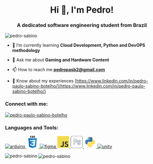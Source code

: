 <h1 align="center">Hi 👋, I'm Pedro!</h1>
<h3 align="center">A dedicated software engineering student from Brazil</h3>

<p align="left"> <img src="https://komarev.com/ghpvc/?username=pedro-sabino&label=Profile%20views&color=0e75b6&style=flat" alt="pedro-sabino" /> </p>

- 🌱 I’m currently learning **Cloud Development, Python and DevOPS methodology**

- 💬 Ask me about **Gaming and Hardware Content**

- 📫 How to reach me **pedropasb2@gmail.com**

- 📄 Know about my experiences [https://www.linkedin.com/in/pedro-paulo-sabino-botelho/](https://www.linkedin.com/in/pedro-paulo-sabino-botelho/)

<h3 align="left">Connect with me:</h3>
<p align="left">
<a href="https://linkedin.com/in/pedro-paulo-sabino-botelho" target="blank"><img align="center" src="https://raw.githubusercontent.com/rahuldkjain/github-profile-readme-generator/master/src/images/icons/Social/linked-in-alt.svg" alt="pedro-paulo-sabino-botelho" height="30" width="40" /></a>
</p>

<h3 align="left">Languages and Tools:</h3>
<p align="left"> <a href="https://www.arduino.cc/" target="_blank" rel="noreferrer"> <img src="https://cdn.worldvectorlogo.com/logos/arduino-1.svg" alt="arduino" width="40" height="40"/> </a> <a href="https://www.w3schools.com/css/" target="_blank" rel="noreferrer"> <img src="https://raw.githubusercontent.com/devicons/devicon/master/icons/css3/css3-original-wordmark.svg" alt="css3" width="40" height="40"/> </a> <a href="https://www.figma.com/" target="_blank" rel="noreferrer"> <img src="https://www.vectorlogo.zone/logos/figma/figma-icon.svg" alt="figma" width="40" height="40"/> </a> <a href="https://developer.mozilla.org/en-US/docs/Web/JavaScript" target="_blank" rel="noreferrer"> <img src="https://raw.githubusercontent.com/devicons/devicon/master/icons/javascript/javascript-original.svg" alt="javascript" width="40" height="40"/> </a> <a href="https://www.photoshop.com/en" target="_blank" rel="noreferrer"> <img src="https://raw.githubusercontent.com/devicons/devicon/master/icons/photoshop/photoshop-line.svg" alt="photoshop" width="40" height="40"/> </a> <a href="https://www.python.org" target="_blank" rel="noreferrer"> <img src="https://raw.githubusercontent.com/devicons/devicon/master/icons/python/python-original.svg" alt="python" width="40" height="40"/> </a> <a href="https://unity.com/" target="_blank" rel="noreferrer"> <img src="https://www.vectorlogo.zone/logos/unity3d/unity3d-icon.svg" alt="unity" width="40" height="40"/> </a> </p>

<p><img align="left" src="https://github-readme-stats.vercel.app/api/top-langs?username=pedro-sabino&show_icons=true&locale=en&layout=compact" alt="pedro-sabino" /></p>

<p>&nbsp;<img align="center" src="https://github-readme-stats.vercel.app/api?username=pedro-sabino&show_icons=true&locale=en" alt="pedro-sabino" /></p>
